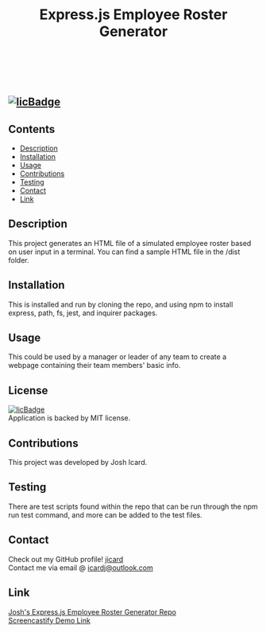  
# <header>Express.js Employee Roster Generator</header>
## [![licBadge](https://img.shields.io/badge/License-MIT-yellow.svg)](https://opensource.org/licenses/MIT)
## Contents
- [Description](#description)
- [Installation](#installation)
- [Usage](#usage)
- [Contributions](#contributions)
- [Testing](#testing)
- [Contact](#contact)
- [Link](#link)
## Description
This project generates an HTML file of a simulated employee roster based on user input in a terminal. You can find a sample HTML file in the /dist folder.
## Installation
This is installed and run by cloning the repo, and using npm to install express, path, fs, jest, and inquirer packages. 
## Usage
This could be used by a manager or leader of any team to create a webpage containing their team members' basic info. 
## License
[![licBadge](https://img.shields.io/badge/License-MIT-yellow.svg)](https://opensource.org/licenses/MIT) <br /> Application is backed by MIT license.
## Contributions
This project was developed by Josh Icard. 
## Testing
There are test scripts found within the repo that can be run through the npm run test command, and more can be added to the test files. 
## Contact
Check out my GitHub profile! [jicard](https://github.com/jicard)
<br />
Contact me via email @ icardj@outlook.com
## Link
[Josh's Express.js Employee Roster Generator Repo](https://github.com/jicard/Express.js-Employee-Roster-Generator)
<br />
[Screencastify Demo Link](https://app.castify.com/view/43a9e16a-d8fd-419a-8ac1-54d735c7d148)
